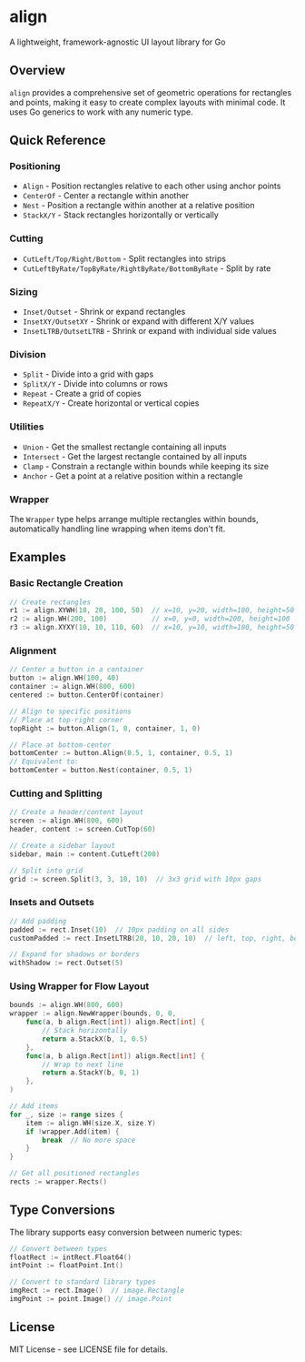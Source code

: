 # align
A lightweight, framework-agnostic UI layout library for Go

## Overview

`align` provides a comprehensive set of geometric operations for rectangles and points, making it easy to create complex layouts with minimal code. It uses Go generics to work with any numeric type.

## Quick Reference

### Positioning
- `Align` - Position rectangles relative to each other using anchor points
- `CenterOf` - Center a rectangle within another
- `Nest` - Position a rectangle within another at a relative position
- `StackX/Y` - Stack rectangles horizontally or vertically

### Cutting
- `CutLeft/Top/Right/Bottom` - Split rectangles into strips
- `CutLeftByRate/TopByRate/RightByRate/BottomByRate` - Split by rate

### Sizing
- `Inset/Outset` - Shrink or expand rectangles
- `InsetXY/OutsetXY` - Shrink or expand with different X/Y values
- `InsetLTRB/OutsetLTRB` - Shrink or expand with individual side values

### Division
- `Split` - Divide into a grid with gaps
- `SplitX/Y` - Divide into columns or rows
- `Repeat` - Create a grid of copies
- `RepeatX/Y` - Create horizontal or vertical copies

### Utilities
- `Union` - Get the smallest rectangle containing all inputs
- `Intersect` - Get the largest rectangle contained by all inputs
- `Clamp` - Constrain a rectangle within bounds while keeping its size
- `Anchor` - Get a point at a relative position within a rectangle

### Wrapper
The `Wrapper` type helps arrange multiple rectangles within bounds, automatically handling line wrapping when items don't fit.

## Examples

### Basic Rectangle Creation

```go
// Create rectangles
r1 := align.XYWH(10, 20, 100, 50)  // x=10, y=20, width=100, height=50
r2 := align.WH(200, 100)           // x=0, y=0, width=200, height=100
r3 := align.XYXY(10, 10, 110, 60)  // x=10, y=10, width=100, height=50
```

### Alignment

```go
// Center a button in a container
button := align.WH(100, 40)
container := align.WH(800, 600)
centered := button.CenterOf(container)

// Align to specific positions
// Place at top-right corner
topRight := button.Align(1, 0, container, 1, 0)

// Place at bottom-center
bottomCenter := button.Align(0.5, 1, container, 0.5, 1)
// Equivalent to:
bottomCenter = button.Nest(container, 0.5, 1)
```

### Cutting and Splitting

```go
// Create a header/content layout
screen := align.WH(800, 600)
header, content := screen.CutTop(60)

// Create a sidebar layout
sidebar, main := content.CutLeft(200)

// Split into grid
grid := screen.Split(3, 3, 10, 10)  // 3x3 grid with 10px gaps
```

### Insets and Outsets

```go
// Add padding
padded := rect.Inset(10)  // 10px padding on all sides
customPadded := rect.InsetLTRB(20, 10, 20, 10)  // left, top, right, bottom

// Expand for shadows or borders
withShadow := rect.Outset(5)
```

### Using Wrapper for Flow Layout

```go
bounds := align.WH(800, 600)
wrapper := align.NewWrapper(bounds, 0, 0,
    func(a, b align.Rect[int]) align.Rect[int] {
        // Stack horizontally
        return a.StackX(b, 1, 0.5)
    },
    func(a, b align.Rect[int]) align.Rect[int] {
        // Wrap to next line
        return a.StackY(b, 0, 1)
    },
)

// Add items
for _, size := range sizes {
    item := align.WH(size.X, size.Y)
    if !wrapper.Add(item) {
        break  // No more space
    }
}

// Get all positioned rectangles
rects := wrapper.Rects()
```

## Type Conversions

The library supports easy conversion between numeric types:

```go
// Convert between types
floatRect := intRect.Float64()
intPoint := floatPoint.Int()

// Convert to standard library types
imgRect := rect.Image()  // image.Rectangle
imgPoint := point.Image() // image.Point
```

## License

MIT License - see LICENSE file for details.
